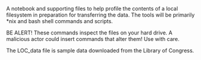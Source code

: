 A notebook and supporting files to help profile the contents of a local filesystem in preparation for transferring the data. The tools will be primarily *nix and bash shell commands and scripts.

BE ALERT! These commands inspect the files on your hard drive. A malicious actor could insert commands that alter them! Use with care.

The LOC_data file is sample data downloaded from the Library of Congress.

